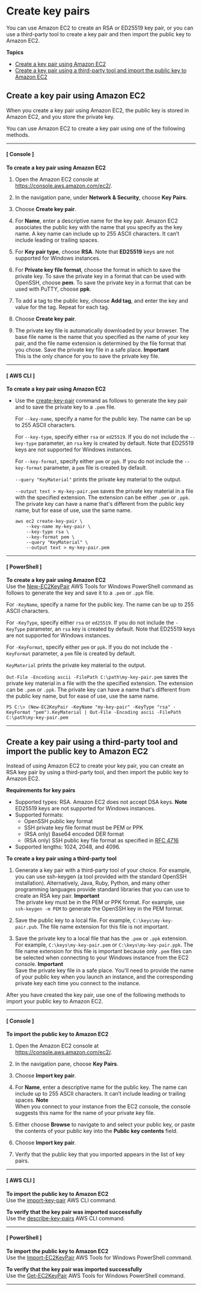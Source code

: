 # Create key pairs<a name="create-key-pairs"></a>

You can use Amazon EC2 to create an RSA or ED25519 key pair, or you can use a third\-party tool to create a key pair and then import the public key to Amazon EC2\.

**Topics**
+ [Create a key pair using Amazon EC2](#having-ec2-create-your-key-pair)
+ [Create a key pair using a third\-party tool and import the public key to Amazon EC2](#how-to-generate-your-own-key-and-import-it-to-aws)

## Create a key pair using Amazon EC2<a name="having-ec2-create-your-key-pair"></a>

When you create a key pair using Amazon EC2, the public key is stored in Amazon EC2, and you store the private key\.

You can use Amazon EC2 to create a key pair using one of the following methods\. 

------
#### [ Console ]

**To create a key pair using Amazon EC2**

1. Open the Amazon EC2 console at [https://console\.aws\.amazon\.com/ec2/](https://console.aws.amazon.com/ec2/)\.

1. In the navigation pane, under **Network & Security**, choose **Key Pairs**\.

1. Choose **Create key pair**\.

1. For **Name**, enter a descriptive name for the key pair\. Amazon EC2 associates the public key with the name that you specify as the key name\. A key name can include up to 255 ASCII characters\. It can’t include leading or trailing spaces\.

1. For **Key pair type**, choose **RSA**\. Note that **ED25519** keys are not supported for Windows instances\.

1. For **Private key file format**, choose the format in which to save the private key\. To save the private key in a format that can be used with OpenSSH, choose **pem**\. To save the private key in a format that can be used with PuTTY, choose **ppk**\.

1. To add a tag to the public key, choose **Add tag**, and enter the key and value for the tag\. Repeat for each tag\. 

1. Choose **Create key pair**\.

1. The private key file is automatically downloaded by your browser\. The base file name is the name that you specified as the name of your key pair, and the file name extension is determined by the file format that you chose\. Save the private key file in a safe place\.
**Important**  
This is the only chance for you to save the private key file\.

------
#### [ AWS CLI ]

**To create a key pair using Amazon EC2**
+ Use the [create\-key\-pair](https://docs.aws.amazon.com/cli/latest/reference/ec2/create-key-pair.html) command as follows to generate the key pair and to save the private key to a `.pem` file\.

  For `--key-name`, specify a name for the public key\. The name can be up to 255 ASCII characters\.

  For `--key-type`, specify either `rsa` or `ed25519`\. If you do not include the `--key-type` parameter, an `rsa` key is created by default\. Note that ED25519 keys are not supported for Windows instances\.

  For `--key-format`, specify either `pem` or `ppk`\. If you do not include the `--key-format` parameter, a `pem` file is created by default\.

  `--query "KeyMaterial"` prints the private key material to the output\.

  `--output text > my-key-pair.pem` saves the private key material in a file with the specified extension\. The extension can be either `.pem` or `.ppk`\. The private key can have a name that's different from the public key name, but for ease of use, use the same name\.

  ```
  aws ec2 create-key-pair \
      --key-name my-key-pair \
      --key-type rsa \
      --key-format pem \
      --query "KeyMaterial" \
      --output text > my-key-pair.pem
  ```

------
#### [ PowerShell ]

**To create a key pair using Amazon EC2**  
Use the [New\-EC2KeyPair](https://docs.aws.amazon.com/powershell/latest/reference/items/New-EC2KeyPair.html) AWS Tools for Windows PowerShell command as follows to generate the key and save it to a `.pem` or `.ppk` file\.

For `-KeyName`, specify a name for the public key\. The name can be up to 255 ASCII characters\.

For `-KeyType`, specify either `rsa` or `ed25519`\. If you do not include the `-KeyType` parameter, an `rsa` key is created by default\. Note that ED25519 keys are not supported for Windows instances\.

For `-KeyFormat`, specify either `pem` or `ppk`\. If you do not include the `-KeyFormat` parameter, a `pem` file is created by default\.

`KeyMaterial` prints the private key material to the output\.

`Out-File -Encoding ascii -FilePath C:\path\my-key-pair.pem` saves the private key material in a file with the the specified extension\. The extension can be `.pem` or `.ppk`\. The private key can have a name that's different from the public key name, but for ease of use, use the same name\.

```
PS C:\> (New-EC2KeyPair -KeyName "my-key-pair" -KeyType "rsa" -KeyFormat "pem").KeyMaterial | Out-File -Encoding ascii -FilePath C:\path\my-key-pair.pem
```

------

## Create a key pair using a third\-party tool and import the public key to Amazon EC2<a name="how-to-generate-your-own-key-and-import-it-to-aws"></a>

Instead of using Amazon EC2 to create your key pair, you can create an RSA key pair by using a third\-party tool, and then import the public key to Amazon EC2\.

**Requirements for key pairs**
+ Supported types: RSA\. Amazon EC2 does not accept DSA keys\.
**Note**  
ED25519 keys are not supported for Windows instances\.
+ Supported formats:
  + OpenSSH public key format 
  + SSH private key file format must be PEM or PPK
  + \(RSA only\) Base64 encoded DER format
  + \(RSA only\) SSH public key file format as specified in [RFC 4716](https://www.ietf.org/rfc/rfc4716.txt)
+ Supported lengths: 1024, 2048, and 4096\. 

**To create a key pair using a third\-party tool**

1. Generate a key pair with a third\-party tool of your choice\. For example, you can use ssh\-keygen \(a tool provided with the standard OpenSSH installation\)\. Alternatively, Java, Ruby, Python, and many other programming languages provide standard libraries that you can use to create an RSA key pair\.
**Important**  
The private key must be in the PEM or PPK format\. For example, use `ssh-keygen -m PEM` to generate the OpenSSH key in the PEM format\.

1. Save the public key to a local file\. For example, `C:\keys\my-key-pair.pub`\. The file name extension for this file is not important\.

1. Save the private key to a local file that has the `.pem` or `.ppk` extension\. For example,  `C:\keys\my-key-pair.pem` or  `C:\keys\my-key-pair.ppk`\. The file name extension for this file is important because only `.pem` files can be selected when connecting to your Windows instance from the EC2 console\.
**Important**  
Save the private key file in a safe place\. You'll need to provide the name of your public key when you launch an instance, and the corresponding private key each time you connect to the instance\.

After you have created the key pair, use one of the following methods to import your public key to Amazon EC2\.

------
#### [ Console ]

**To import the public key to Amazon EC2**

1. Open the Amazon EC2 console at [https://console\.aws\.amazon\.com/ec2/](https://console.aws.amazon.com/ec2/)\.

1. In the navigation pane, choose **Key Pairs**\.

1. Choose **Import key pair**\.

1. For **Name**, enter a descriptive name for the public key\. The name can include up to 255 ASCII characters\. It can’t include leading or trailing spaces\.
**Note**  
When you connect to your instance from the EC2 console, the console suggests this name for the name of your private key file\.

1. Either choose **Browse** to navigate to and select your public key, or paste the contents of your public key into the **Public key contents** field\.

1. Choose **Import key pair**\.

1. Verify that the public key that you imported appears in the list of key pairs\.

------
#### [ AWS CLI ]

**To import the public key to Amazon EC2**  
Use the [import\-key\-pair](https://docs.aws.amazon.com/cli/latest/reference/ec2/import-key-pair.html) AWS CLI command\.

**To verify that the key pair was imported successfully**  
Use the [describe\-key\-pairs](https://docs.aws.amazon.com/cli/latest/reference/ec2/describe-key-pairs.html) AWS CLI command\.

------
#### [ PowerShell ]

**To import the public key to Amazon EC2**  
Use the [Import\-EC2KeyPair](https://docs.aws.amazon.com/powershell/latest/reference/items/Import-EC2KeyPair.html) AWS Tools for Windows PowerShell command\.

**To verify that the key pair was imported successfully**  
Use the [Get\-EC2KeyPair](https://docs.aws.amazon.com/powershell/latest/reference/items/Get-EC2KeyPair.html) AWS Tools for Windows PowerShell command\.

------